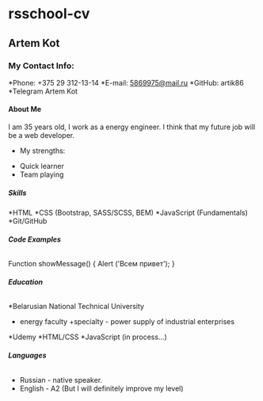 # rsschool-cv

## Artem Kot

### My Contact Info: 

*Phone: +375 29 312-13-14 
*E-mail: 5869975@mail.ru
*GitHub: artik86
*Telegram Artem Kot

#### **About Me**
I am 35 years old, I work as a energy engineer. I think that my future job will be a web developer. 
* My strengths:
+ Quick learner
+ Team playing
##### **Skills**
*HTML
*CSS (Bootstrap, SASS/SCSS, BEM)
*JavaScript (Fundamentals)
*Git/GitHub
###### **Code Examples**
Function showMessage()
{
Alert ('Всем привет'); 
}
###### **Education**
*Belarusian National Technical University
+ energy faculty
+specialty - power supply of industrial enterprises

*Udemy
*HTML/CSS
*JavaScript (in process…)
###### **Languages**
* Russian - native speaker.
* English - A2 (But I will definitely improve my level)


